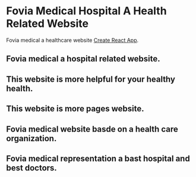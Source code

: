 # Fovia Medical Hospital A Health Related Website 

Fovia medical a healthcare website [Create React App](https://ar-fovia-hospital.web.app).

## Fovia medical a hospital related website.
## This website is more helpful for your healthy health.
## This website is more pages website.
## Fovia medical website basde on a health care organization.
## Fovia medical representation a bast hospital and best doctors.


